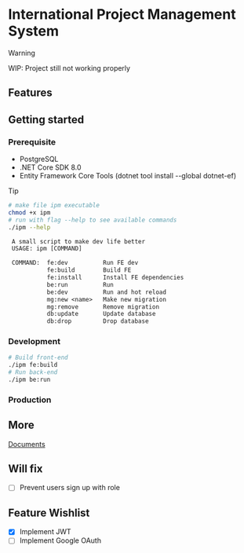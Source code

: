 # International Project Management System

> [!WARNING]
> WIP: Project still not working properly

## Features

## Getting started
### Prerequisite
- PostgreSQL
- .NET Core SDK 8.0
- Entity Framework Core Tools (dotnet tool install --global dotnet-ef) 

> [!TIP]
> ```bash
> # make file ipm executable
> chmod +x ipm
> # run with flag --help to see available commands
> ./ipm --help
> ```
> ```txt
>  A small script to make dev life better
>  USAGE: ipm [COMMAND]
>
>  COMMAND:  fe:dev          Run FE dev
>            fe:build        Build FE
>            fe:install      Install FE dependencies
>            be:run          Run
>            be:dev          Run and hot reload
>            mg:new <name>   Make new migration
>            mg:remove       Remove migration
>            db:update       Update database
>            db:drop         Drop database
> ```

### Development 
```bash
# Build front-end
./ipm fe:build
# Run back-end 
./ipm be:run
```

### Production 

## More
[Documents](/docs/README.md)

## Will fix
- [ ] Prevent users sign up with role

## Feature Wishlist
- [x] Implement JWT
- [ ] Implement Google OAuth
